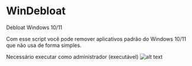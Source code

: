 # WinDebloat

Debloat Windows 10/11

Com esse script você pode remover aplicativos padrão do Windows 10/11 que não usa de forma simples.

Necessário executar como administrador (executável)
![alt text]([http://url/to/img.png](https://raw.githubusercontent.com/danielefis/WinDebloat/main/print.png))
